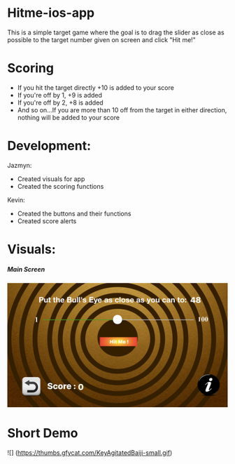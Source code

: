 # Hitme-ios-app
This is a simple target game where the goal is to drag the slider as close as possible to the target number given on screen and click "Hit me!"

# Scoring
- If you hit the target directly +10 is added to your score
- If you're off by 1, +9 is added
- If you're off by 2, +8 is added
- And so on...If you are more than 10 off from the target in either direction, nothing will be added to your score

# Development:
Jazmyn:
  - Created visuals for app
  - Created the scoring functions
  
Kevin:
  - Created the buttons and their functions
  - Created score alerts
  
  
# Visuals:
##### Main Screen
![Main Screen](https://github.com/kr3110/Hitme-ios-app/blob/master/hitme/img/Simulator%20Screen%20Shot%20-%20iPhone%207%20-%202018-12-25%20at%2021.15.39.png?raw=true)

# Short Demo
![] (https://thumbs.gfycat.com/KeyAgitatedBaiji-small.gif)
